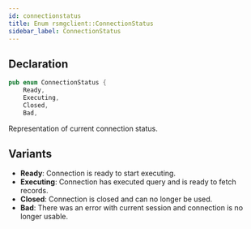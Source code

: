 ```yaml
---
id: connectionstatus
title: Enum rsmgclient::ConnectionStatus
sidebar_label: ConnectionStatus
---
```


## Declaration

```rust
pub enum ConnectionStatus {
    Ready,
    Executing,
    Closed,
    Bad,
```

Representation of current connection status.

## Variants

* **Ready**: Connection is ready to start executing.
* **Executing**: Connection has executed query and is ready to fetch records.
* **Closed**: Connection is closed and can no longer be used.
* **Bad**: There was an error with current session and connection is no longer usable.